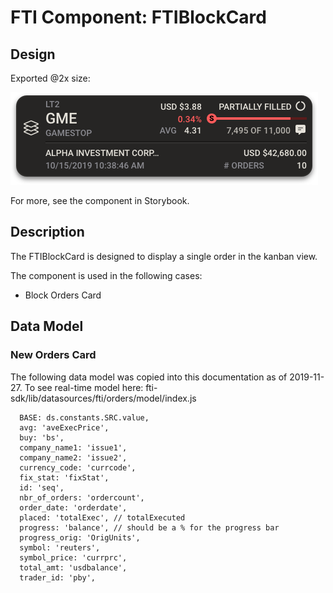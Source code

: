 # FTI Component: FTIBlockCard

## Design

Exported @2x size:

![FTIMiniCard.png](assets/FTIBlockCard.png)

For more, see the component in Storybook.

## Description

The FTIBlockCard is designed to display a single order in the kanban view.

The component is used in the following cases:

- Block Orders Card

## Data Model

### New Orders Card

The following data model was copied into this documentation as of 2019-11-27.  To see real-time model here: fti-sdk/lib/datasources/fti/orders/model/index.js

```  BASE: ds.constants.SRC.value,
  BASE: ds.constants.SRC.value,
  avg: 'aveExecPrice',
  buy: 'bs',
  company_name1: 'issue1',
  company_name2: 'issue2',
  currency_code: 'currcode',
  fix_stat: 'fixStat',
  id: 'seq',
  nbr_of_orders: 'ordercount',
  order_date: 'orderdate',
  placed: 'totalExec', // totalExecuted
  progress: 'balance', // should be a % for the progress bar
  progress_orig: 'OrigUnits',
  symbol: 'reuters',
  symbol_price: 'currprc',
  total_amt: 'usdbalance',
  trader_id: 'pby',
```
